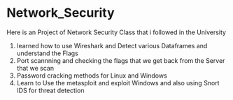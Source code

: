 # Network_Security
Here is an Project of Network Security Class that i followed in the University 
1) learned how to use Wireshark and Detect various Dataframes and understand the Flags
2) Port scannning and checking the flags that we get back from the Server that we scan
3) Password cracking methods for Linux and Windows
4) Learn to Use the metasploit and exploit Windows and also using Snort IDS for threat detection  
